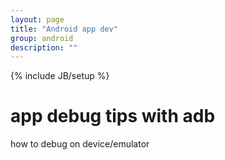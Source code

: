 ```yaml
---
layout: page
title: "Android app dev"
group: android
description: ""
---
```

{% include JB/setup %}

# app debug tips with adb

how to debug on device/emulator
